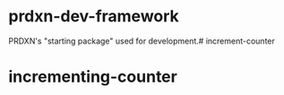 prdxn-dev-framework
===================

PRDXN's "starting package" used for development.# increment-counter
# incrementing-counter
